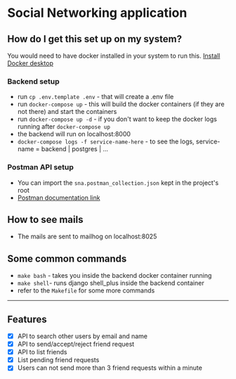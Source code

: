 # Social Networking application

## How do I get this set up on my system?

You would need to have docker installed in your system to run this.
[Install Docker desktop](https://www.docker.com/products/docker-desktop/)

### Backend setup
- run  `cp .env.template .env` - that will create a .env file
- run `docker-compose up` - this will build the docker containers (if they are not there) and start the containers
- run `docker-compose up -d` - if you don't want to keep the docker logs running after `docker-compose up`
- the backend will run on localhost:8000
- `docker-compose logs -f service-name-here` - to see the logs, service-name = backend | postgres | ...

### Postman API setup
- You can import the `sna.postman_collection.json` kept in the project's root
- [Postman documentation link](https://documenter.getpostman.com/view/6546877/2s93ecuVFd)

## How to see mails
- The mails are sent to mailhog on localhost:8025

## Some common commands
- `make bash` - takes you inside the backend docker container running
- `make shell`- runs django shell_plus inside the backend container
- refer to the `Makefile` for some more commands

--- 

## Features
- [x] API to search other users by email and name
- [x] API to send/accept/reject friend request
- [x] API to list friends
- [x] List pending friend requests
- [x] Users can not send more than 3 friend requests within a minute